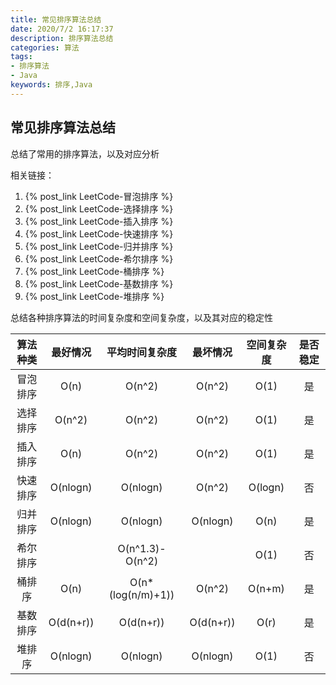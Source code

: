 ```yaml
---
title: 常见排序算法总结
date: 2020/7/2 16:17:37
description: 排序算法总结
categories: 算法
tags: 
- 排序算法
- Java
keywords: 排序,Java
---
```


## 常见排序算法总结

总结了常用的排序算法，以及对应分析

相关链接：

1. {% post_link LeetCode-冒泡排序 %}
2. {% post_link LeetCode-选择排序 %}
3. {% post_link LeetCode-插入排序 %}
4. {% post_link LeetCode-快速排序 %}
5. {% post_link LeetCode-归并排序 %}
6. {% post_link LeetCode-希尔排序 %}
7. {% post_link LeetCode-桶排序 %}
8. {% post_link LeetCode-基数排序 %}
9. {% post_link LeetCode-堆排序 %}

 <!--more-->

总结各种排序算法的时间复杂度和空间复杂度，以及其对应的稳定性

| 算法种类 | 最好情况  |  平均时间复杂度   | 最坏情况  | 空间复杂度 | 是否稳定 |
| :------: | :-------: | :---------------: | :-------: | :--------: | :------: |
| 冒泡排序 |   O(n)    |      O(n^2)       |  O(n^2)   |    O(1)    |    是    |
| 选择排序 |  O(n^2)   |      O(n^2)       |  O(n^2)   |    O(1)    |    是    |
| 插入排序 |   O(n)    |      O(n^2)       |  O(n^2)   |    O(1)    |    是    |
| 快速排序 | O(nlogn)  |     O(nlogn)      |  O(n^2)   |  O(logn)   |    否    |
| 归并排序 | O(nlogn)  |     O(nlogn)      | O(nlogn)  |    O(n)    |    是    |
| 希尔排序 |           |  O(n^1.3)-O(n^2)  |           |    O(1)    |    否    |
|  桶排序  |   O(n)    | O(n*(log(n/m)+1)) |  O(n^2)   |   O(n+m)   |    是    |
| 基数排序 | O(d(n+r)) |     O(d(n+r))     | O(d(n+r)) |    O(r)    |    是    |
|  堆排序  | O(nlogn)  |     O(nlogn)      | O(nlogn)  |    O(1)    |    否    |



